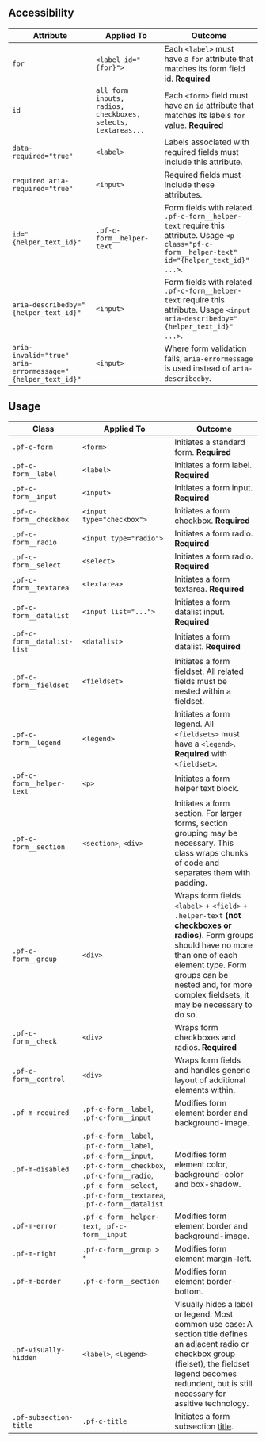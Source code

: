 ## Accessibility

| Attribute | Applied To | Outcome |
| -- | -- | -- |
| `for` | `<label id="{for}">` |  Each `<label>` must have a `for` attribute that matches its form field id. **Required** |
| `id` | `all form inputs, radios, checkboxes, selects, textareas...` |  Each `<form>` field must have an `id` attribute that matches its labels `for` value. **Required** |
| `data-required="true"` | `<label>` |  Labels associated with required fields must include this attribute. |
| `required aria-required="true"` | `<input>` | Required fields must include these attributes. |
| `id="{helper_text_id}"` | `.pf-c-form__helper-text` | Form fields with related `.pf-c-form__helper-text` require this attribute. Usage `<p class="pf-c-form__helper-text" id="{helper_text_id}" ...>`.  |
| `aria-describedby="{helper_text_id}"` | `<input>` | Form fields with related `.pf-c-form__helper-text` require this attribute. Usage `<input aria-describedby="{helper_text_id}" ...>`.  |
| `aria-invalid="true" aria-errormessage="{helper_text_id}"` | `<input>` | Where form validation fails, `aria-errormessage` is used instead of `aria-describedby`. |


## Usage

| Class | Applied To | Outcome |
| -- | -- | -- |
| `.pf-c-form` | `<form>` |  Initiates a standard form. **Required** |
| `.pf-c-form__label` | `<label>` |  Initiates a form label. **Required** |
| `.pf-c-form__input` | `<input>` |  Initiates a form input. **Required** |
| `.pf-c-form__checkbox` | `<input type="checkbox">` |  Initiates a form checkbox. **Required** |
| `.pf-c-form__radio` | `<input type="radio">` |  Initiates a form radio. **Required** |
| `.pf-c-form__select` | `<select>` |  Initiates a form radio. **Required** |
| `.pf-c-form__textarea` | `<textarea>` |  Initiates a form textarea. **Required** |
| `.pf-c-form__datalist` | `<input list="...">` |  Initiates a form datalist input. **Required** |
| `.pf-c-form__datalist-list` | `<datalist>` |  Initiates a form datalist. **Required** |
| `.pf-c-form__fieldset` | `<fieldset>` |  Initiates a form fieldset. All related fields must be nested within a fieldset. |
| `.pf-c-form__legend` | `<legend>` |  Initiates a form legend. All `<fieldsets>` must have a `<legend>`. **Required** with `<fieldset>`. |
| `.pf-c-form__helper-text` | `<p>` |  Initiates a form helper text block. |
| `.pf-c-form__section` | `<section>`, `<div>` |  Initiates a form section. For larger forms, section grouping may be necessary. This class wraps chunks of code and separates them with padding. |
| `.pf-c-form__group` | `<div>` |  Wraps form fields `<label>` + `<field>` + `.helper-text` __(not checkboxes or radios)__. Form groups should have no more than one of each element type. Form groups can be nested and, for more complex fieldsets, it may be necessary to do so. |
| `.pf-c-form__check` | `<div>` |  Wraps form checkboxes and radios.  **Required** |
| `.pf-c-form__control` | `<div>` |  Wraps form fields and handles generic layout of additional elements within. |
| `.pf-m-required` | `.pf-c-form__label`, `.pf-c-form__input` | Modifies form element border and background-image. |
| `.pf-m-disabled` | `.pf-c-form__label`, `.pf-c-form__label`, `.pf-c-form__input`, `.pf-c-form__checkbox`, `.pf-c-form__radio`, `.pf-c-form__select`, `.pf-c-form__textarea`, `.pf-c-form__datalist`  | Modifies form element color, background-color and box-shadow. |
| `.pf-m-error` | `.pf-c-form__helper-text`, `.pf-c-form__input` | Modifies form element border and background-image. |
| `.pf-m-right` | `.pf-c-form__group > *` | Modifies form element margin-left. |
| `.pf-m-border` | `.pf-c-form__section` | Modifies form element border-bottom. |
| `.pf-visually-hidden` | `<label>`, `<legend>` |  Visually hides a label or legend. Most common use case: A section title defines an adjacent radio or checkbox group (fielset), the fieldset legend becomes redundent, but is still necessary for assitive technology. |
| `.pf-subsection-title` | `.pf-c-title` | Initiates a form subsection [title](https://pf-next.com/components/Title/examples/). |

